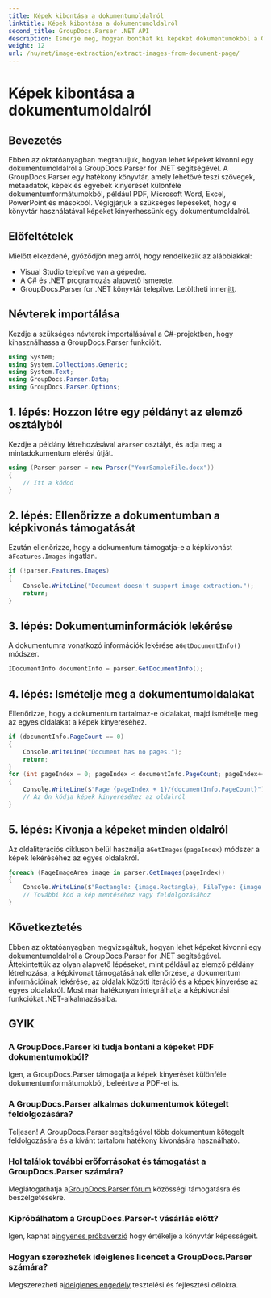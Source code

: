 ```yaml
---
title: Képek kibontása a dokumentumoldalról
linktitle: Képek kibontása a dokumentumoldalról
second_title: GroupDocs.Parser .NET API
description: Ismerje meg, hogyan bonthat ki képeket dokumentumokból a GroupDocs.Parser for .NET segítségével. Növelje dokumentumfeldolgozási képességeit.
weight: 12
url: /hu/net/image-extraction/extract-images-from-document-page/
---
```


# Képek kibontása a dokumentumoldalról

## Bevezetés
Ebben az oktatóanyagban megtanuljuk, hogyan lehet képeket kivonni egy dokumentumoldalról a GroupDocs.Parser for .NET segítségével. A GroupDocs.Parser egy hatékony könyvtár, amely lehetővé teszi szövegek, metaadatok, képek és egyebek kinyerését különféle dokumentumformátumokból, például PDF, Microsoft Word, Excel, PowerPoint és másokból. Végigjárjuk a szükséges lépéseket, hogy e könyvtár használatával képeket kinyerhessünk egy dokumentumoldalról.
## Előfeltételek
Mielőtt elkezdené, győződjön meg arról, hogy rendelkezik az alábbiakkal:
- Visual Studio telepítve van a gépedre.
- A C# és .NET programozás alapvető ismerete.
-  GroupDocs.Parser for .NET könyvtár telepítve. Letöltheti innen[itt](https://releases.groupdocs.com/parser/net/).

## Névterek importálása
Kezdje a szükséges névterek importálásával a C#-projektben, hogy kihasználhassa a GroupDocs.Parser funkcióit.
```csharp
using System;
using System.Collections.Generic;
using System.Text;
using GroupDocs.Parser.Data;
using GroupDocs.Parser.Options;
```
## 1. lépés: Hozzon létre egy példányt az elemző osztályból
 Kezdje a példány létrehozásával a`Parser` osztályt, és adja meg a mintadokumentum elérési útját.
```csharp
using (Parser parser = new Parser("YourSampleFile.docx"))
{
    // Itt a kódod
}
```
## 2. lépés: Ellenőrizze a dokumentumban a képkivonás támogatását
 Ezután ellenőrizze, hogy a dokumentum támogatja-e a képkivonást a`Features.Images` ingatlan.
```csharp
if (!parser.Features.Images)
{
    Console.WriteLine("Document doesn't support image extraction.");
    return;
}
```
## 3. lépés: Dokumentuminformációk lekérése
 A dokumentumra vonatkozó információk lekérése a`GetDocumentInfo()` módszer.
```csharp
IDocumentInfo documentInfo = parser.GetDocumentInfo();
```
## 4. lépés: Ismételje meg a dokumentumoldalakat
Ellenőrizze, hogy a dokumentum tartalmaz-e oldalakat, majd ismételje meg az egyes oldalakat a képek kinyeréséhez.
```csharp
if (documentInfo.PageCount == 0)
{
    Console.WriteLine("Document has no pages.");
    return;
}
for (int pageIndex = 0; pageIndex < documentInfo.PageCount; pageIndex++)
{
    Console.WriteLine($"Page {pageIndex + 1}/{documentInfo.PageCount}");
    // Az Ön kódja képek kinyeréséhez az oldalról
}
```
## 5. lépés: Kivonja a képeket minden oldalról
 Az oldaliterációs cikluson belül használja a`GetImages(pageIndex)` módszer a képek lekéréséhez az egyes oldalakról.
```csharp
foreach (PageImageArea image in parser.GetImages(pageIndex))
{
    Console.WriteLine($"Rectangle: {image.Rectangle}, FileType: {image.FileType}");
    // További kód a kép mentéséhez vagy feldolgozásához
}
```

## Következtetés
Ebben az oktatóanyagban megvizsgáltuk, hogyan lehet képeket kivonni egy dokumentumoldalról a GroupDocs.Parser for .NET segítségével. Áttekintettük az olyan alapvető lépéseket, mint például az elemző példány létrehozása, a képkivonat támogatásának ellenőrzése, a dokumentum információinak lekérése, az oldalak közötti iteráció és a képek kinyerése az egyes oldalakról. Most már hatékonyan integrálhatja a képkivonási funkciókat .NET-alkalmazásaiba.

## GYIK
### A GroupDocs.Parser ki tudja bontani a képeket PDF dokumentumokból?
Igen, a GroupDocs.Parser támogatja a képek kinyerését különféle dokumentumformátumokból, beleértve a PDF-et is.
### A GroupDocs.Parser alkalmas dokumentumok kötegelt feldolgozására?
Teljesen! A GroupDocs.Parser segítségével több dokumentum kötegelt feldolgozására és a kívánt tartalom hatékony kivonására használható.
### Hol találok további erőforrásokat és támogatást a GroupDocs.Parser számára?
 Meglátogathatja a[GroupDocs.Parser fórum](https://forum.groupdocs.com/c/parser/17) közösségi támogatásra és beszélgetésekre.
### Kipróbálhatom a GroupDocs.Parser-t vásárlás előtt?
 Igen, kaphat a[ingyenes próbaverzió](https://releases.groupdocs.com/) hogy értékelje a könyvtár képességeit.
### Hogyan szerezhetek ideiglenes licencet a GroupDocs.Parser számára?
 Megszerezheti a[ideiglenes engedély](https://purchase.groupdocs.com/temporary-license/) tesztelési és fejlesztési célokra.